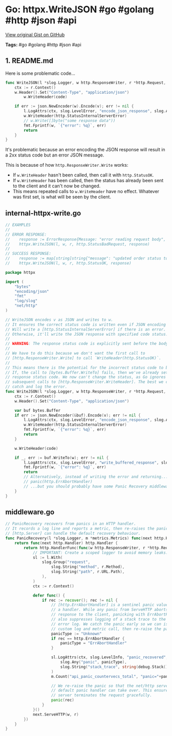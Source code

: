 # Go: httpx.WriteJSON #go #golang #http #json #api

[View original Gist on GitHub](https://gist.github.com/Integralist/c528f499d892cb0d74f7e037d5856358)

**Tags:** #go #golang #http #json #api

## 1. README.md

Here is some problematic code...

```go
func WriteJSON(l *slog.Logger, w http.ResponseWriter, r *http.Request, code int, v any) {
	ctx := r.Context()
	w.Header().Set("Content-Type", "application/json")
        w.WriteHeader(code)

	if err := json.NewEncoder(w).Encode(v); err != nil {
		l.LogAttrs(ctx, slog.LevelError, "encode_json_response", slog.Any("err", err))
		w.WriteHeader(http.StatusInternalServerError)
		// w.Write([]byte("some response data"))
		fmt.Fprintf(w, `{"error": %q}`, err)
		return
	}
}
```

It's problematic because an error encoding the JSON response will result in a 2xx status code but an error JSON message.

This is because of how `http.ResponseWriter.Write` works:

- If `w.WriteHeader` hasn't been called, then call it with `http.StatusOK`.
- If `w.WriteHeader` has been called, then the status has already been sent to the client and it can't now be changed.
- This means repeated calls to `w.WriteHeader` have no effect. Whatever was first set, is what will be seen by the client.

## internal-httpx-write.go

```go
// EXAMPLES
//
// ERROR RESPONSE:
//    response := ErrorResponse{Message: "error reading request body", Details: err.Error()}
//    httpx.WriteJSON(l, w, r, http.StatusBadRequest, response)
//
// SUCCESS RESPONSE:
//    response := map[string]string{"message": "updated order status to trigger certificate issuance"}
//    httpx.WriteJSON(l, w, r, http.StatusOK, response)

package httpx

import (
	"bytes"
	"encoding/json"
	"fmt"
	"log/slog"
	"net/http"
)

// WriteJSON encodes v as JSON and writes to w.
// It ensures the correct status code is written even if JSON encoding fails.
// Will write a [http.StatusInternalServerError] if there is an error.
// Otherwise, it'll write the JSON response with specified code status.
//
// WARNING: The response status code is explicitly sent before the body.
//
// We have to do this because we don't want the first call to
// [http.ResponseWriter.Write] to call `WriteHeader(http.StatusOK)`.
//
// This means there is the potential for the incorrect status code to be sent.
// If, the call to [bytes.Buffer.WriteTo] fails, then we've already set the
// response status code. We now can't change the status, as Go ignores
// subsequent calls to [http.ResponseWriter.WriteHeader]. The best we can do is
// catch and log the error.
func WriteJSON(l *slog.Logger, w http.ResponseWriter, r *http.Request, code int, v any) {
	ctx := r.Context()
	w.Header().Set("Content-Type", "application/json")

	var buf bytes.Buffer
	if err := json.NewEncoder(&buf).Encode(v); err != nil {
		l.LogAttrs(ctx, slog.LevelError, "encode_json_response", slog.Any("err", err))
		w.WriteHeader(http.StatusInternalServerError)
		fmt.Fprintf(w, `{"error": %q}`, err)
		return
	}

	w.WriteHeader(code)

	if _, err := buf.WriteTo(w); err != nil {
		l.LogAttrs(ctx, slog.LevelError, "write_buffered_response", slog.Any("err", err))
		fmt.Fprintf(w, `{"error": %q}`, err)
		return
		// Alternatively, instead of writing the error and returning...
		// panic(http.ErrAbortHandler)
		// ...but you should probably have some Panic Recovery middleware in your stack.
	}
}
```

## middleware.go

```go
// PanicRecovery recovers from panics in an HTTP handler.
// It records a log line and reports a metric, then re-raises the panic so
// [http.Server] can handle the default recovery behaviour.
func PanicRecovery(l *slog.Logger, m *metrics.Metrics) func(next http.Handler) http.Handler {
	return func(next http.Handler) http.Handler {
		return http.HandlerFunc(func(w http.ResponseWriter, r *http.Request) {
			// IMPORTANT: Create a scoped logger to avoid memory leaks.
			sl := l.With(
				slog.Group("request",
					slog.String("method", r.Method),
					slog.String("path", r.URL.Path),
				),
			)
			ctx := r.Context()

			defer func() {
				if rec := recover(); rec != nil {
					// [http.ErrAbortHandler] is a sentinel panic value to abort
					// a handler. While any panic from ServeHTTP aborts the
					// response to the client, panicking with ErrAbortHandler
					// also suppresses logging of a stack trace to the server's
					// error log. We catch the panic early so we can issue a
					// custom log and metric call, then re-raise the panic.
					panicType := "Unknown"
					if rec == http.ErrAbortHandler {
						panicType = "ErrAbortHandler"
					}

					sl.LogAttrs(ctx, slog.LevelInfo, "panic_recovered",
						slog.Any("panic", panicType),
						slog.String("stack_trace", string(debug.Stack())),
					)
					m.Count("api_panic_countervecs_total", "panic="+panicType)

					// We re-raise the panic so that the net/http server's
					// default panic handler can take over. This ensures the
					// server terminates the request gracefully.
					panic(rec)
				}
			}()
			next.ServeHTTP(w, r)
		})
	}
}
```

